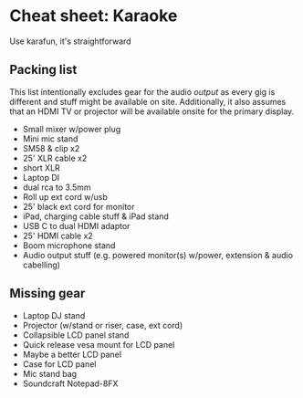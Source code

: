 # Cheat sheet: Karaoke

Use karafun, it's straightforward

## Packing list

This list intentionally excludes gear for the audio _output_ as every gig is different and stuff might be available on site. Additionally, it also assumes that an HDMI TV or projector will be available onsite for the primary display.

- Small mixer w/power plug
- Mini mic stand
- SM58 & clip x2
- 25' XLR cable x2
- short XLR
- Laptop DI
- dual rca to 3.5mm
- Roll up ext cord w/usb
- 25' black ext cord for monitor
- iPad, charging cable stuff & iPad stand
- USB C to dual HDMI adaptor
- 25' HDMI cable x2
- Boom microphone stand
- Audio output stuff (e.g. powered monitor(s) w/power, extension & audio cabelling)

## Missing gear

- Laptop DJ stand
- Projector (w/stand or riser, case, ext cord)
- Collapsible LCD panel stand
- Quick release vesa mount for LCD panel
- Maybe a better LCD panel
- Case for LCD panel
- Mic stand bag
- Soundcraft Notepad-8FX
